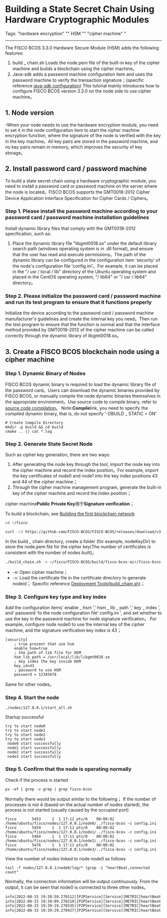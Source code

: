 # Building a State Secret Chain Using Hardware Cryptographic Modules

Tags: "hardware encryption" "" HSM "" "cipher machine" "

---

The FISCO BCOS 3.3.0 Hardware Secure Module (HSM) adds the following features:
1. build _ chain.sh Loads the node.pem file of the built-in key of the cipher machine and builds a blockchain using the cipher machine。
2. Java-sdk adds a password machine configuration item and uses the password machine to verify the transaction signature；(specific reference [java-sdk configuration](../../sdk/java_sdk/config.md))
This tutorial mainly introduces how to configure FISCO BCOS version 3.3.0 on the node side to use cipher machine。

## 1. Node version

-When your node needs to use the hardware encryption module, you need to set it in the node configuration item to start the cipher machine encryption function, where the signature of the node is verified with the key in the key machine。All key pairs are stored in the password machine, and no key pairs remain in memory, which improves the security of key storage。

## 2. Install password card / password machine
To build a state secret chain using a hardware cryptographic module, you need to install a password card or password machine on the server where the node is located。FISCO BCOS supports the GMT0018-2012 Cipher Device Application Interface Specification for Cipher Cards / Ciphers。

### Step 1. Please install the password machine according to your password card / password machine installation guidelines
Install dynamic library files that comply with the GMT0018-2012 specification, such as:
1. Place the dynamic library file "libgmt0018.so" under the default library search path (windows operating system is in .dll format), and ensure that the user has read and execute permissions。The path of the dynamic library can be configured in the configuration item 'security' of the node's configuration file 'config.ini'。For example, it can be placed in the "/ usr / local / lib" directory of the Ubuntu operating system and placed in the CentOS operating system, "/ lib64" or "/ usr / lib64" directory。

### Step 2. Please initialize the password card / password machine and run its test program to ensure that it functions properly
Initialize the device according to the password card / password machine manufacturer's guidelines and create the internal key you need。Then run the test program to ensure that the function is normal and that the interface method provided by GMT0018-2012 of the cipher machine can be called correctly through the dynamic library of libgmt0018.so。

## 3. Create a FISCO BCOS blockchain node using a cipher machine
### Step 1. Dynamic Binary of Nodes
FISCO BCOS dynamic binary is required to load the dynamic library file of the password card。Users can download the dynamic binaries provided by FISCO BCOS, or manually compile the node dynamic binaries themselves in the appropriate environment。Use source code to compile binary, refer to [source code compilation](../../tutorial/compile_binary.md)。
Note:**Compile**link, you need to specify the compiled dynamic binary, that is, do not specify '-DBUILD _ STATIC = ON'
```shell
# Create Compile Directory
mkdir -p build && cd build
cmake .. || cat *.log
```

### Step 2. Generate State Secret Node

Such as cipher key generation, there are two ways:
1. After generating the node key through the tool, import the node key into the cipher machine and record the index position。For example, import the key certificates of node0 and node1 into the key index positions 43 and 44 of the cipher machine；
2. Through the cipher machine management program, generate the built-in key of the cipher machine and record the index position；

cipher machine**Public Private Key**用于**Signature verification**；

To build a blockchain, see [Building the first blockchain network](../../quick_start/air_installation.md)
```bash
cd ~/fisco

curl -LO https://github.com/FISCO-BCOS/FISCO-BCOS/releases/download/v3.6.0/build_chain.sh && chmod u+x build_chain.sh
```
In the build _ chain directory, create a folder (for example, nodeKeyDir) to store the node.pem file for the cipher key(The number of certificates is consistent with the number of nodes built)。
```bash
./build_chain.sh -e ~/fisco/FISCO-BCOS/build/fisco-bcos-air/fisco-bcos -p 30300,20200 -l 127.0.0.1:4 -s -H -n nodeKeyDir/
```
- `-H`: Open cipher machine；
- `-n`: Load the certificate file in the certificate directory to generate nodeid；
Specific reference [Deployment Tools(build_chain.sh)](./build_chain.md)；

### Step 3. Configure key type and key index
Add the configuration items' enable _ hsm ',' hsm _ lib _ path ',' key _ index ', and' password 'to the node configuration file' config.ini ', and set whether to use the key in the password machine for node signature verification。
For example, configure node node0 to use the internal key of the cipher machine, and the signature verification key index is 43；
```
[security]
    ; true present that use hsm
    enable_hsm=true
    ; the path of lib file for HSM
    hsm_lib_path = /usr/local/lib/libgmt0018.so
    ; key index the key inside HSM
    key_id=43
    ; password to use HSM
    password = 12345678
```
Same for other nodes。

### Step 4. Start the node
```shell
./nodes/127.0.0.1/start_all.sh 
```
Startup successful
```shell
try to start node0
try to start node1
try to start node2
try to start node3
 node0 start successfully
 node1 start successfully
 node2 start successfully
 node3 start successfully
 ```

 ### Step 5. Confirm that the node is operating normally
 Check if the process is started

```shell
ps -ef | grep -v grep | grep fisco-bcos
```

Normally there would be output similar to the following；
If the number of processes is not 4 (based on the actual number of nodes started), the process is not started (usually caused by the occupied port)

```shell
fisco       5453     1  1 17:11 pts/0    00:00:02 /home/ubuntu/fisco/nodes/127.0.0.1/node0/../fisco-bcos -c config.ini
fisco       5459     1  1 17:11 pts/0    00:00:02 /home/ubuntu/fisco/nodes/127.0.0.1/node1/../fisco-bcos -c config.ini
fisco       5464     1  1 17:11 pts/0    00:00:02 /home/ubuntu/fisco/nodes/127.0.0.1/node2/../fisco-bcos -c config.ini
fisco       5476     1  1 17:11 pts/0    00:00:02 /home/ubuntu/fisco/nodes/127.0.0.1/node3/../fisco-bcos -c config.ini
```

View the number of nodes linked to node node0 as follows

```shell
tail -f nodes/127.0.0.1/node0/log/* |grep -i "heartBeat,connected count"
```

Normally, the connection information will be output continuously. From the output, it can be seen that node0 is connected to three other nodes。
```bash
info|2022-08-15 19:38:59.270112|[P2PService][Service][METRIC]heartBeat,connected count=3
info|2022-08-15 19:39:09.270210|[P2PService][Service][METRIC]heartBeat,connected count=3
info|2022-08-15 19:39:19.270335|[P2PService][Service][METRIC]heartBeat,connected count=3
info|2022-08-15 19:39:29.270427|[P2PService][Service][METRIC]heartBeat,connected count=3
```